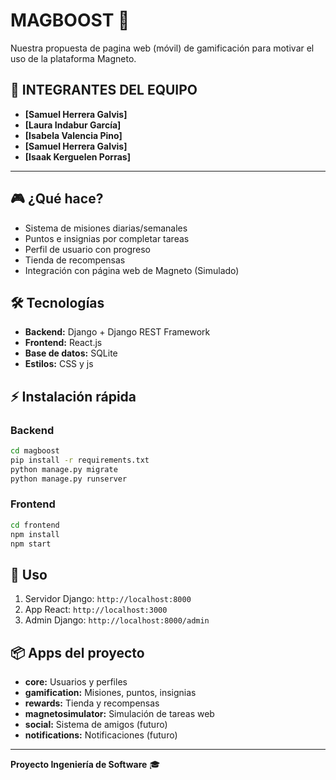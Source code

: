 # MAGBOOST 🚀

Nuestra propuesta de pagina web (móvil) de gamificación para motivar el uso de la plataforma Magneto.

## 👥 INTEGRANTES DEL EQUIPO
- **[Samuel Herrera Galvis]**
- **[Laura Indabur García]**
- **[Isabela Valencia Pino]**
- **[Samuel Herrera Galvis]**
- **[Isaak Kerguelen Porras]**

---

## 🎮 ¿Qué hace?
- Sistema de misiones diarias/semanales
- Puntos e insignias por completar tareas
- Perfil de usuario con progreso
- Tienda de recompensas
- Integración con página web de Magneto (Simulado)

## 🛠️ Tecnologías
- **Backend:** Django + Django REST Framework
- **Frontend:** React.js
- **Base de datos:** SQLite
- **Estilos:** CSS y js

## ⚡ Instalación rápida

### Backend
```bash
cd magboost
pip install -r requirements.txt
python manage.py migrate
python manage.py runserver
```

### Frontend
```bash
cd frontend
npm install
npm start
```

## 📱 Uso
1. Servidor Django: `http://localhost:8000`
2. App React: `http://localhost:3000`
3. Admin Django: `http://localhost:8000/admin`

## 📦 Apps del proyecto
- **core:** Usuarios y perfiles
- **gamification:** Misiones, puntos, insignias
- **rewards:** Tienda y recompensas
- **magnetosimulator:** Simulación de tareas web
- **social:** Sistema de amigos (futuro)
- **notifications:** Notificaciones (futuro)

---
**Proyecto Ingeniería de Software** 🎓
